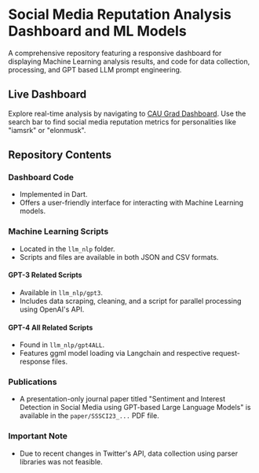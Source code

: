 # Social Media Reputation Analysis Dashboard and ML Models
A comprehensive repository featuring a responsive dashboard for displaying Machine Learning analysis results, and code for data collection, processing, and GPT based LLM prompt engineering.

## Live Dashboard
Explore real-time analysis by navigating to [CAU Grad Dashboard](https://caugrad.github.io/#/). Use the search bar to find social media reputation metrics for personalities like "iamsrk" or "elonmusk".

## Repository Contents

### Dashboard Code
- Implemented in Dart.
- Offers a user-friendly interface for interacting with Machine Learning models.

### Machine Learning Scripts
- Located in the `llm_nlp` folder.
- Scripts and files are available in both JSON and CSV formats.

#### GPT-3 Related Scripts
- Available in `llm_nlp/gpt3`.
- Includes data scraping, cleaning, and a script for parallel processing using OpenAI's API.

#### GPT-4 All Related Scripts
- Found in `llm_nlp/gpt4ALL`.
- Features ggml model loading via Langchain and respective request-response files.

### Publications
- A presentation-only journal paper titled "Sentiment and Interest Detection in Social Media using GPT-based Large Language Models" is available in the `paper/SSSCI23_...` PDF file.

### Important Note
- Due to recent changes in Twitter's API, data collection using parser libraries was not feasible.
 